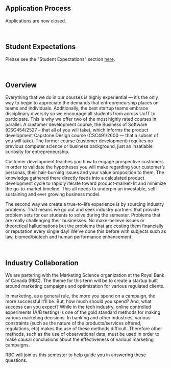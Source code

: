 ## Application Process

Applications are now closed.

<br>

## Student Expectations

Please see the "Student Expectations" section [here](/student-courses).

<br>

## Overview

Everything that we do in our courses is highly experiential — it’s the only way to begin to appreciate the demands that entrepreneurship places on teams and individuals. Additionally, the best startup teams embrace disciplinary diversity so we encourage all students from across UofT to participate. This is why we offer two of the most highly rated courses in parallel. A customer development course, the Business of Software (CSC454/2527 – that all of you will take), which informs the product development Capstone Design course (CSC491/2600 — that a subset of you will take). The former course (customer development) requires no previous computer science or business background, just an insatiable curiosity for entrepreneurship. 

Customer development teaches you how to engage prospective customers in order to validate the hypotheses you will make regarding your customer’s personas, their hair-burning issues and your value proposition to them. The knowledge gathered there directly feeds into a calculated product development cycle to rapidly iterate toward product-market-fit and minimize the go-to-market timeline. This all needs to underpin an investable, self-sustaining and ever growing business model.

The second way we create a true-to-life experience is by sourcing industry problems. That means we go out and seek industry partners that provide problem sets for our students to solve during the semester. Problems that are really challenging their businesses. No make-believe issues or theoretical hallucinations but the problems that are costing them financially or reputation every single day!  We’ve done this before with subjects such as law, biomed/biotech and human performance enhancement.

<br>

## Industry Collaboration

We are partering with the Marketing Science organization at the Royal Bank of Canada (RBC). The theme for this term will be to create a startup built around marketing campaigns and optimization for various regulated clients.

In marketing, as a general rule, the more you spend on a campaign, the more successful it’ll be. But, how much should you spend? And, what success can you expect? While in the tech industry, online controlled experiments (A/B testing) is one of the gold standard methods for making various marketing decisions. In banking and other industries, various constraints (such as the nature of the products/services offered, regulations, etc) makes the use of these methods difficult. Therefore other methods, such as the use of observational data, must be used in order to make causal conclusions about the effectiveness of various marketing campaigns.

RBC will join us this semester to help guide you in answering these questions.
 
